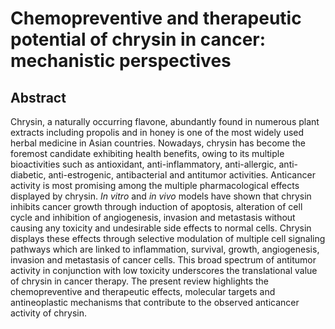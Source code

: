 # Chemopreventive and therapeutic potential of chrysin in cancer: mechanistic perspectives

## Abstract

Chrysin, a naturally occurring flavone, abundantly found in numerous plant extracts including propolis and in honey is one of the most widely used herbal medicine in Asian countries. Nowadays, chrysin has become the foremost candidate exhibiting health benefits, owing to its multiple bioactivities such as antioxidant, anti-inflammatory, anti-allergic, anti-diabetic, anti-estrogenic, antibacterial and antitumor activities. Anticancer activity is most promising among the multiple pharmacological effects displayed by chrysin. _In vitro_ and _in vivo_ models have shown that chrysin inhibits cancer growth through induction of apoptosis, alteration of cell cycle and inhibition of angiogenesis, invasion and metastasis without causing any toxicity and undesirable side effects to normal cells. Chrysin displays these effects through selective modulation of multiple cell signaling pathways which are linked to inflammation, survival, growth, angiogenesis, invasion and metastasis of cancer cells. This broad spectrum of antitumor activity in conjunction with low toxicity underscores the translational value of chrysin in cancer therapy. The present review highlights the chemopreventive and therapeutic effects, molecular targets and antineoplastic mechanisms that contribute to the observed anticancer activity of chrysin.